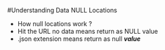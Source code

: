 #Understanding Data NULL Locations

- How null locations work ?
- Hit the URL no data means return as NULL value
- .json extension means return as null ***value***